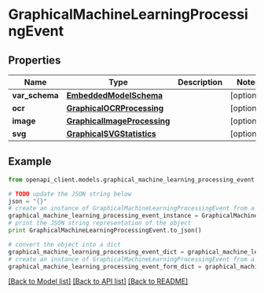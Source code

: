 # GraphicalMachineLearningProcessingEvent


## Properties
Name | Type | Description | Notes
------------ | ------------- | ------------- | -------------
**var_schema** | [**EmbeddedModelSchema**](EmbeddedModelSchema.md) |  | [optional] 
**ocr** | [**GraphicalOCRProcessing**](GraphicalOCRProcessing.md) |  | [optional] 
**image** | [**GraphicalImageProcessing**](GraphicalImageProcessing.md) |  | [optional] 
**svg** | [**GraphicalSVGStatistics**](GraphicalSVGStatistics.md) |  | [optional] 

## Example

```python
from openapi_client.models.graphical_machine_learning_processing_event import GraphicalMachineLearningProcessingEvent

# TODO update the JSON string below
json = "{}"
# create an instance of GraphicalMachineLearningProcessingEvent from a JSON string
graphical_machine_learning_processing_event_instance = GraphicalMachineLearningProcessingEvent.from_json(json)
# print the JSON string representation of the object
print GraphicalMachineLearningProcessingEvent.to_json()

# convert the object into a dict
graphical_machine_learning_processing_event_dict = graphical_machine_learning_processing_event_instance.to_dict()
# create an instance of GraphicalMachineLearningProcessingEvent from a dict
graphical_machine_learning_processing_event_form_dict = graphical_machine_learning_processing_event.from_dict(graphical_machine_learning_processing_event_dict)
```
[[Back to Model list]](../README.md#documentation-for-models) [[Back to API list]](../README.md#documentation-for-api-endpoints) [[Back to README]](../README.md)


